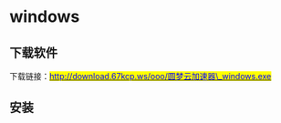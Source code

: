 # windows

## 下载软件

下载链接：[<mark style="color:blue;">http://download.67kcp.ws/ooo/圆梦云加速器\_windows.exe</mark>](http://download.67kcp.ws/ooo/%E5%9C%86%E6%A2%A6%E4%BA%91%E5%8A%A0%E9%80%9F%E5%99%A8\_windows.exe)<mark style="color:blue;"></mark>

## 安装
